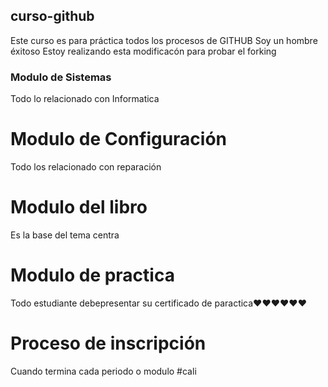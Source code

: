 ## curso-github
Este curso es para práctica todos los procesos de GITHUB 
Soy un hombre éxitoso 
Estoy realizando esta modificacón para probar el forking
### Modulo de Sistemas
Todo lo relacionado con Informatica
# Modulo de Configuración
Todo los relacionado con reparación 
# Modulo del libro 
Es la base del tema centra
# Modulo de practica
Todo estudiante debepresentar su certificado de paractica❤️❤️❤️❤️❤️❤️
# Proceso de inscripción
Cuando termina cada periodo o modulo
#cali